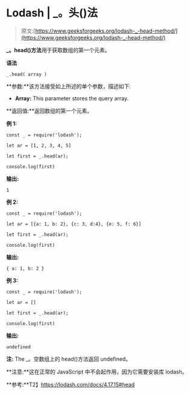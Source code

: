 # Lodash | _。头()法

> 原文:[https://www.geeksforgeeks.org/lodash-_-head-method/](https://www.geeksforgeeks.org/lodash-_-head-method/)

**_。head()方法**用于获取数组的第一个元素。

**语法**

```
_.head( array )
```

**参数:**该方法接受如上所述的单个参数，描述如下:

*   **Array:** This parameter stores the query array.

**返回值:**返回数组的第一个元素。

**例 1:**

```
const _ = require('lodash');

let ar = [1, 2, 3, 4, 5]

let first = _.head(ar);

console.log(first)
```

**输出:**

```
1
```

**例 2:**

```
const _ = require('lodash');

let ar = [{a: 1, b: 2}, {c: 3, d:4}, {e: 5, f: 6}]

let first = _.head(ar);

console.log(first)
```

**输出:**

```
{ a: 1, b: 2 }
```

**例 3:**

```
const _ = require('lodash');

let ar = []

let first = _.head(ar);

console.log(first)
```

**输出:**

```
undefined

```

**注:** The _。空数组上的 head()方法返回 undefined。

**注意:**这在正常的 JavaScript 中不会起作用，因为它需要安装库 lodash。

**参考:**T2】https://lodash.com/docs/4.17.15#head